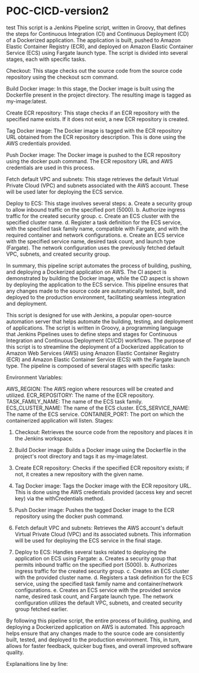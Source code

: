 # POC-CICD-version2
test
This script is a Jenkins Pipeline script, written in Groovy, that defines the steps for Continuous Integration (CI) and Continuous Deployment (CD) of a Dockerized application. The application is built, pushed to Amazon Elastic Container Registry (ECR), and deployed on Amazon Elastic Container Service (ECS) using Fargate launch type. The script is divided into several stages, each with specific tasks.

Checkout: This stage checks out the source code from the source code repository using the checkout scm command.

Build Docker image: In this stage, the Docker image is built using the Dockerfile present in the project directory. The resulting image is tagged as my-image:latest.

Create ECR repository: This stage checks if an ECR repository with the specified name exists. If it does not exist, a new ECR repository is created.

Tag Docker image: The Docker image is tagged with the ECR repository URL obtained from the ECR repository description. This is done using the AWS credentials provided.

Push Docker image: The Docker image is pushed to the ECR repository using the docker push command. The ECR repository URL and AWS credentials are used in this process.

Fetch default VPC and subnets: This stage retrieves the default Virtual Private Cloud (VPC) and subnets associated with the AWS account. These will be used later for deploying the ECS service.

Deploy to ECS: This stage involves several steps:
a. Create a security group to allow inbound traffic on the specified port (5000).
b. Authorize ingress traffic for the created security group.
c. Create an ECS cluster with the specified cluster name.
d. Register a task definition for the ECS service, with the specified task family name, compatible with Fargate, and with the required container and network configurations.
e. Create an ECS service with the specified service name, desired task count, and launch type (Fargate). The network configuration uses the previously fetched default VPC, subnets, and created security group.

In summary, this pipeline script automates the process of building, pushing, and deploying a Dockerized application on AWS. The CI aspect is demonstrated by building the Docker image, while the CD aspect is shown by deploying the application to the ECS service. This pipeline ensures that any changes made to the source code are automatically tested, built, and deployed to the production environment, facilitating seamless integration and deployment.


This script is designed for use with Jenkins, a popular open-source automation server that helps automate the building, testing, and deployment of applications. The script is written in Groovy, a programming language that Jenkins Pipelines uses to define steps and stages for Continuous Integration and Continuous Deployment (CI/CD) workflows. The purpose of this script is to streamline the deployment of a Dockerized application to Amazon Web Services (AWS) using Amazon Elastic Container Registry (ECR) and Amazon Elastic Container Service (ECS) with the Fargate launch type. The pipeline is composed of several stages with specific tasks:

Environment Variables:

AWS_REGION: The AWS region where resources will be created and utilized.
ECR_REPOSITORY: The name of the ECR repository.
TASK_FAMILY_NAME: The name of the ECS task family.
ECS_CLUSTER_NAME: The name of the ECS cluster.
ECS_SERVICE_NAME: The name of the ECS service.
CONTAINER_PORT: The port on which the containerized application will listen.
Stages:

1. Checkout: Retrieves the source code from the repository and places it in the Jenkins workspace.

2. Build Docker image: Builds a Docker image using the Dockerfile in the project's root directory and tags it as my-image:latest.

3. Create ECR repository: Checks if the specified ECR repository exists; if not, it creates a new repository with the given name.

4. Tag Docker image: Tags the Docker image with the ECR repository URL. This is done using the AWS credentials provided (access key and secret key) via the withCredentials method.

5. Push Docker image: Pushes the tagged Docker image to the ECR repository using the docker push command.

6. Fetch default VPC and subnets: Retrieves the AWS account's default Virtual Private Cloud (VPC) and its associated subnets. This information will be used for deploying the ECS service in the final stage.

7. Deploy to ECS: Handles several tasks related to deploying the application on ECS using Fargate:
    a. Creates a security group that permits inbound traffic on the specified port (5000).
    b. Authorizes ingress traffic for the created security group.
    c. Creates an ECS cluster with the provided cluster name.
    d. Registers a task definition for the ECS service, using the specified task family name and container/network configurations.
    e. Creates an ECS service with the provided service name, desired task count, and Fargate launch type. The network configuration utilizes the default VPC, subnets, and created security group fetched earlier.

By following this pipeline script, the entire process of building, pushing, and deploying a Dockerized application on AWS is automated. This approach helps ensure that any changes made to the source code are consistently built, tested, and deployed to the production environment. This, in turn, allows for faster feedback, quicker bug fixes, and overall improved software quality.


Explanaitions line by line: